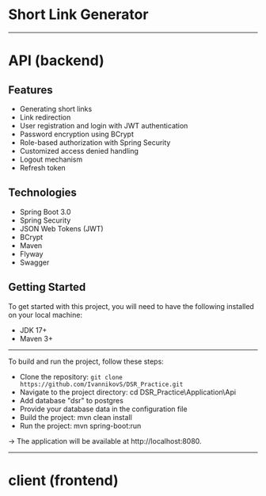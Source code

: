 # Short Link Generator
----------------------------------------------------
# API (backend)

## Features
* Generating short links
* Link redirection
* User registration and login with JWT authentication
* Password encryption using BCrypt
* Role-based authorization with Spring Security
* Customized access denied handling
* Logout mechanism
* Refresh token

## Technologies
* Spring Boot 3.0
* Spring Security
* JSON Web Tokens (JWT)
* BCrypt
* Maven
* Flyway
* Swagger

## Getting Started
To get started with this project, you will need to have the following installed on your local machine:

* JDK 17+
* Maven 3+
--------------------------------------------------------
To build and run the project, follow these steps:

* Clone the repository: `git clone https://github.com/IvannikovS/DSR_Practice.git`
* Navigate to the project directory: cd DSR_Practice\Application\Api
* Add database "dsr" to postgres
* Provide your database data in the configuration file 
* Build the project: mvn clean install
* Run the project: mvn spring-boot:run

-> The application will be available at http://localhost:8080.

---------------------
# client (frontend)

